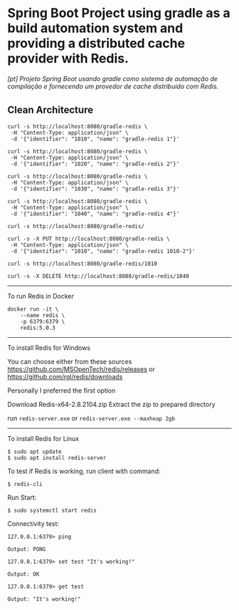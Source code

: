 # Spring Boot Project using gradle as a build automation system and providing a distributed cache provider with Redis.
###### [pt] Projeto Spring Boot usando gradle como sistema de automação de compilação e fornecendo um provedor de cache distribuído com Redis.

## Clean Architecture

```
curl -s http://localhost:8080/gradle-redis \
 -H "Content-Type: application/json" \
 -d '{"identifier": "1010", "name": "gradle-redis 1"}'

curl -s http://localhost:8080/gradle-redis \
 -H "Content-Type: application/json" \
 -d '{"identifier": "1020", "name": "gradle-redis 2"}'

curl -s http://localhost:8080/gradle-redis \
 -H "Content-Type: application/json" \
 -d '{"identifier": "1030", "name": "gradle-redis 3"}'

curl -s http://localhost:8080/gradle-redis \
 -H "Content-Type: application/json" \
 -d '{"identifier": "1040", "name": "gradle-redis 4"}'
```
 
``` 
curl -s http://localhost:8080/gradle-redis/
```

```
curl -s -X PUT http://localhost:8080/gradle-redis \
 -H "Content-Type: application/json" \
 -d '{"identifier": "1010", "name": "gradle-redis 1010-2"}'
```

```
curl -s http://localhost:8080/gradle-redis/1010
```

```
curl -s -X DELETE http://localhost:8080/gradle-redis/1040 
```

---

To run Redis in Docker

```#!/bin/bash
docker run -it \
    --name redis \
    -p 6379:6379 \
    redis:5.0.3
```

---

To install Redis for Windows

You can choose either from these sources
https://github.com/MSOpenTech/redis/releases or
https://github.com/rgl/redis/downloads

Personally I preferred the first option

Download Redis-x64-2.8.2104.zip
Extract the zip to prepared directory

run `redis-server.exe` or `redis-server.exe --maxheap 2gb`

---

To install Redis for Linux

```
$ sudo apt update
$ sudo apt install redis-server
```
To test if Redis is working, run client with command:

```
$ redis-cli
```

Run Start:
```
$ sudo systemctl start redis
```

Connectivity test:
```
127.0.0.1:6379> ping
```
`Output: PONG`

```
127.0.0.1:6379> set test "It's working!"
```
`Output: OK`

```
127.0.0.1:6379> get test
```
`Output: "It's working!"`
